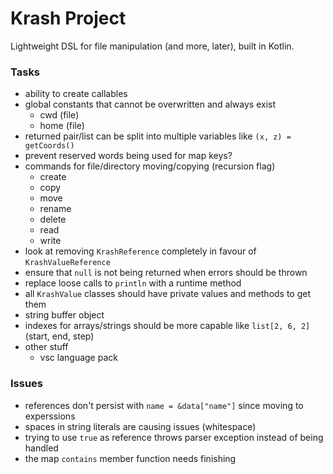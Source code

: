 Krash Project
=============

Lightweight DSL for file manipulation (and more, later), built in Kotlin.

### Tasks

 - ability to create callables
 - global constants that cannot be overwritten and always exist
   - cwd (file)
   - home (file)
 - returned pair/list can be split into multiple variables like `(x, z) = getCoords()`
 - prevent reserved words being used for map keys?
 - commands for file/directory moving/copying (recursion flag)
   - create
   - copy
   - move
   - rename
   - delete
   - read
   - write
 - look at removing `KrashReference` completely in favour of `KrashValueReference`
 - ensure that `null` is not being returned when errors should be thrown
 - replace loose calls to `println` with a runtime method
 - all `KrashValue` classes should have private values and methods to get them
 - string buffer object
 - indexes for arrays/strings should be more capable like `list[2, 6, 2]` (start, end, step)
 - other stuff
   - vsc language pack

### Issues

 - references don't persist with `name = &data["name"]` since moving to experssions
 - spaces in string literals are causing issues (whitespace)
 - trying to use `true` as reference throws parser exception instead of being handled
 - the map `contains` member function needs finishing